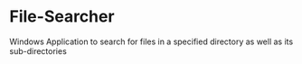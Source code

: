# File-Searcher
Windows Application to search for files in a specified directory as well as its sub-directories
